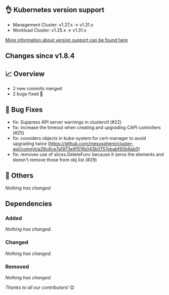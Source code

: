 ## 👌 Kubernetes version support

- Management Cluster: v1.27.x -> v1.31.x
- Workload Cluster: v1.25.x -> v1.31.x

[More information about version support can be found here](https://cluster-api.sigs.k8s.io/reference/versions.html)

## Changes since v1.8.4
## :chart_with_upwards_trend: Overview
- 2 new commits merged
- 2 bugs fixed 🐛

## :bug: Bug Fixes
- fix: Suppress API server warnings in clusterctl (#22)
- fix: increase the timeout when creating and upgrading CAPI controllers (#25)
- fix: considers objects in kube-system for cert-manager to avoid upgrading twice (https://github.com/mesosphere/cluster-api/commit/a29c6ce7a1973e9151fb043b0757ebabf60b6ab5)
- fix: removes use of slices.DeleteFunc because it zeros the elements and doesn't remove those from obj list (#29)

## :seedling: Others
_Nothing has changed._

## Dependencies

### Added
_Nothing has changed._

### Changed
_Nothing has changed._

### Removed
_Nothing has changed._

_Thanks to all our contributors!_ 😊
